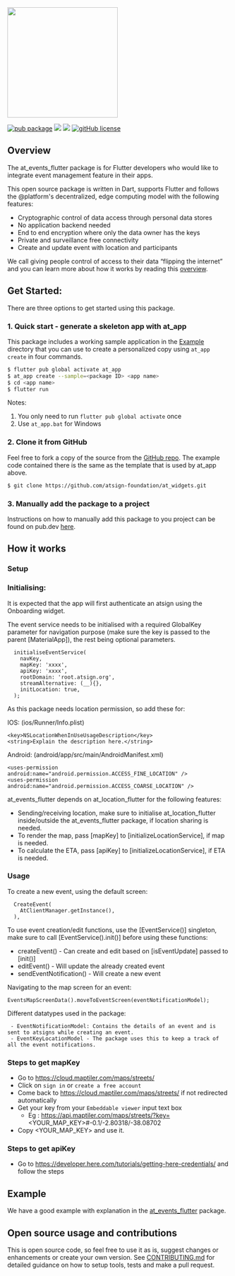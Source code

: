<img width=250px src="https://atsign.dev/assets/img/@platform_logo_grey.svg?sanitize=true">

[![pub package](https://img.shields.io/pub/v/at_events_flutter)](https://pub.dev/packages/at_events_flutter) [![](https://img.shields.io/static/v1?label=Backend&message=@Platform&color=<COLOR>)](https://atsign.dev) [![](https://img.shields.io/static/v1?label=Publisher&message=The%20@%20Company&color=F05E3E)](https://atsign.com) [![gitHub license](https://img.shields.io/badge/license-BSD3-blue.svg)](./LICENSE)

## Overview
The at_events_flutter package is for Flutter developers who would like to integrate event management feature in their apps.

This open source package is written in Dart, supports Flutter and follows the @‎platform's decentralized, edge computing model with the following features: 
- Cryptographic control of data access through personal data stores
- No application backend needed
- End to end encryption where only the data owner has the keys
- Private and surveillance free connectivity
- Create and update event with location and participants

We call giving people control of access to their data “flipping the internet” and you can learn more about how it works by reading this [overview](https://atsign.dev/docs/overview/).

## Get Started:

There are three options to get started using this package.

### 1. Quick start - generate a skeleton app with at_app
This package includes a working sample application in the
[Example](https://github.com/atsign-foundation/at_widgets/tree/trunk/at_events_flutter/example) directory that you can use to create a personalized copy using ```at_app create``` in four commands.

```sh
$ flutter pub global activate at_app 
$ at_app create --sample=<package ID> <app name> 
$ cd <app name>
$ flutter run
```
Notes: 
1. You only need to run ```flutter pub global activate``` once
2. Use ```at_app.bat``` for Windows

### 2. Clone it from GitHub
Feel free to fork a copy of the source from the [GitHub repo](https://github.com/atsign-foundation/at_widgets). The example code contained there is the same as the template that is used by at_app above.

```sh
$ git clone https://github.com/atsign-foundation/at_widgets.git
```

### 3. Manually add the package to a project

Instructions on how to manually add this package to you project can be found on pub.dev [here](https://pub.dev/packages/at_events_flutter/install).

## How it works

### Setup
### Initialising:
It is expected that the app will first authenticate an atsign using the Onboarding widget.

The event service needs to be initialised with a required GlobalKey<NavigatorState> parameter for navigation purpose (make sure the key is passed to the parent [MaterialApp]), the rest being optional parameters.

```
  initialiseEventService(
    navKey,
    mapKey: 'xxxx',
    apiKey: 'xxxx',
    rootDomain: 'root.atsign.org',
    streamAlternative: (__){},
    initLocation: true,
  );
```

As this package needs location permission, so add these for:

IOS: (ios/Runner/Info.plist)

```
<key>NSLocationWhenInUseUsageDescription</key>
<string>Explain the description here.</string>
```

Android: (android/app/src/main/AndroidManifest.xml)

```
<uses-permission android:name="android.permission.ACCESS_FINE_LOCATION" />
<uses-permission android:name="android.permission.ACCESS_COARSE_LOCATION" />
```

at_events_flutter depends on at_location_flutter for the following features:
 - Sending/receiving location, make sure to initialise at_location_flutter inside/outside the at_events_flutter package, if location sharing is needed.
 - To render the map, pass [mapKey] to [initializeLocationService], if map is needed.
 - To calculate the ETA, pass [apiKey] to [initializeLocationService], if ETA is needed.

### Usage
To create a new event, using the default screen:
```
  CreateEvent(
    AtClientManager.getInstance(),
  ),
```

To use event creation/edit functions, use the [EventService()] singleton, make sure to call [EventService().init()] before using these functions:
- createEvent() - Can create and edit based on [isEventUpdate] passed to [init()]
- editEvent() - Will update the already created event
- sendEventNotification() - Will create a new event

Navigating to the map screen for an event:
```
EventsMapScreenData().moveToEventScreen(eventNotificationModel);
```

Different datatypes used in the package:
```
 - EventNotificationModel: Contains the details of an event and is sent to atsigns while creating an event.
 - EventKeyLocationModel - The package uses this to keep a track of all the event notifications.
```

### Steps to get mapKey

  - Go to https://cloud.maptiler.com/maps/streets/
  - Click on `sign in` or `create a free account`
  - Come back to https://cloud.maptiler.com/maps/streets/ if not redirected automatically
  - Get your key from your `Embeddable viewer` input text box 
    - Eg : https://api.maptiler.com/maps/streets/?key=<YOUR_MAP_KEY>#-0.1/-2.80318/-38.08702
  - Copy <YOUR_MAP_KEY> and use it.

### Steps to get apiKey

  - Go to https://developer.here.com/tutorials/getting-here-credentials/ and follow the steps

## Example

We have a good example with explanation in the [at_events_flutter](https://pub.dev/packages/at_events_flutter/example) package.


## Open source usage and contributions
This is  open source code, so feel free to use it as is, suggest changes or enhancements or create your own version. See [CONTRIBUTING.md](https://github.com/atsign-foundation/at_widgets/blob/trunk/CONTRIBUTING.md) for detailed guidance on how to setup tools, tests and make a pull request.


